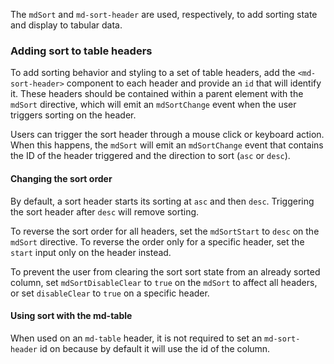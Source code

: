 The `mdSort` and `md-sort-header` are used, respectively, to add sorting state and display
to tabular data.

<!-- example(sort-overview) -->

### Adding sort to table headers

To add sorting behavior and styling to a set of table headers, add the `<md-sort-header>` component
to each header and provide an `id` that will identify it. These headers should be contained within a
parent element with the `mdSort` directive, which will emit an `mdSortChange` event when the user
 triggers sorting on the header.

Users can trigger the sort header through a mouse click or keyboard action. When this happens, the
`mdSort` will emit an `mdSortChange` event that contains the ID of the header triggered and the
direction to sort (`asc` or `desc`).

#### Changing the sort order

By default, a sort header starts its sorting at `asc` and then `desc`. Triggering the sort header
after `desc` will remove sorting.

To reverse the sort order for all headers, set the `mdSortStart` to `desc` on the `mdSort` 
directive. To reverse the order only for a specific header, set the `start` input only on the header 
instead.

To prevent the user from clearing the sort sort state from an already sorted column, set 
`mdSortDisableClear` to `true` on the `mdSort` to affect all headers, or set `disableClear` to 
`true` on a specific header.

#### Using sort with the md-table

When used on an `md-table` header, it is not required to set an `md-sort-header` id on because
by default it will use the id of the column.